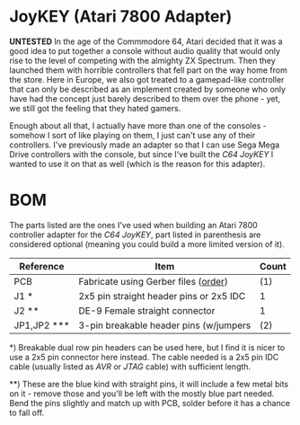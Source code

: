 # JoyKEY (Atari 7800 Adapter)
**UNTESTED**
In the age of the Commmodore 64, Atari decided that it was a good idea to put together a console without audio quality that would only rise to the level of competing with the almighty ZX Spectrum. Then they launched them with horrible controllers that fell part on the way home from the store. Here in Europe, we also got treated to a gamepad-like controller that can only be described as an implement created by someone who only have had the concept just barely described to them over the phone - yet, we still got the feeling that they hated gamers.

Enough about all that, I actually have more than one of the consoles - somehow I sort of like playing on them, I just can't use any of their controllers. I've previously made an adapter so that I can use Sega Mega Drive controllers with the console, but since I've built the *C64 JoyKEY* I wanted to use it on that as well (which is the reason for this adapter).

# BOM
The parts listed are the ones I've used when building an Atari 7800 controller adapter for the *C64 JoyKEY*, part listed in parenthesis are considered optional (meaning you could build a more limited version of it). 

| Reference     | Item                                      | Count |
| ------------- | ----------------------------------------- | ----- |
| PCB           | Fabricate using Gerber files ([order]())  |    (1)|
| J1 *          | 2x5 pin straight header pins or 2x5 IDC   |     1 |
| J2 **         | DE-9 Female straight connector            |     1 |
| JP1,JP2 ***   | 3-pin breakable header pins (w/jumpers    |    (2)|

*) Breakable dual row pin headers can be used here, but I find it is nicer to use a 2x5 pin connector here instead. The cable needed is a 2x5 pin IDC cable (usually listed as *AVR* or *JTAG* cable) with sufficient length.

**) These are the blue kind with straight pins, it will include a few metal bits on it - remove those and you'll be left with the mostly blue part needed. Bend the pins slightly and match up with PCB, solder before it has a chance to fall off.
